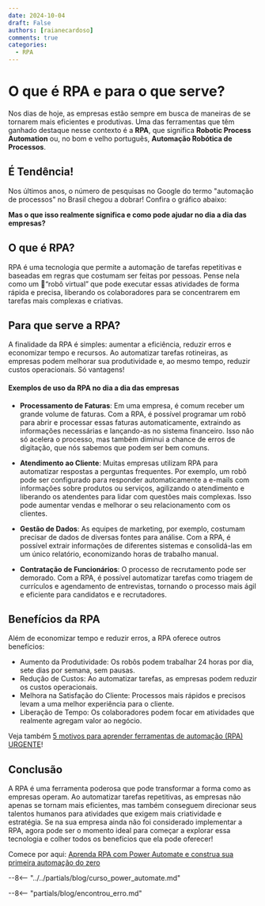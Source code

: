 ```yaml
---
date: 2024-10-04
draft: False
authors: [raianecardoso]
comments: true
categories:
  - RPA
---
```


# O que é RPA e para o que serve?

Nos dias de hoje, as empresas estão sempre em busca de maneiras de se tornarem mais eficientes e produtivas. Uma das ferramentas que têm ganhado destaque nesse contexto é a **RPA**, que significa **Robotic Process Automation** ou, no bom e velho português, **Automação Robótica de Processos**.

<!-- more -->

## É Tendência!

Nos últimos anos, o número de pesquisas no Google do termo "automação de processos" no Brasil chegou a dobrar! Confira o gráfico abaixo:

<script type="text/javascript" src="https://ssl.gstatic.com/trends_nrtr/3826_RC01/embed_loader.js"></script> <script type="text/javascript"> trends.embed.renderExploreWidget("TIMESERIES", {"comparisonItem":[{"keyword":"automação de processos","geo":"BR","time":"today 5-y"}],"category":0,"property":""}, {"exploreQuery":"date=today%205-y&geo=BR&q=automa%C3%A7%C3%A3o%20de%20processos","guestPath":"https://trends.google.com.br:443/trends/embed/"}); </script>

**Mas o que isso realmente significa e como pode ajudar no dia a dia das empresas?**

## O que é RPA?

RPA é uma tecnologia que permite a automação de tarefas repetitivas e baseadas em regras que costumam ser feitas por pessoas. Pense nela como um :robot:“robô virtual” que pode executar essas atividades de forma rápida e precisa, liberando os colaboradores para se concentrarem em tarefas mais complexas e criativas.

## Para que serve a RPA?

A finalidade da RPA é simples: aumentar a eficiência, reduzir erros e economizar tempo e recursos. Ao automatizar tarefas rotineiras, as empresas podem melhorar sua produtividade e, ao mesmo tempo, reduzir custos operacionais. Só vantagens!

#### Exemplos de uso da RPA no dia a dia das empresas

- **Processamento de Faturas**: Em uma empresa, é comum receber um grande volume de faturas. Com a RPA, é possível programar um robô para abrir e processar essas faturas automaticamente, extraindo as informações necessárias e lançando-as no sistema financeiro. Isso não só acelera o processo, mas também diminui a chance de erros de digitação, que nós sabemos que podem ser bem comuns.

- **Atendimento ao Cliente**: Muitas empresas utilizam RPA para automatizar respostas a perguntas frequentes. Por exemplo, um robô pode ser configurado para responder automaticamente a e-mails com informações sobre produtos ou serviços, agilizando o atendimento e liberando os atendentes para lidar com questões mais complexas. Isso pode aumentar vendas e melhorar o seu relacionamento com os clientes.

- **Gestão de Dados**: As equipes de marketing, por exemplo, costumam precisar de dados de diversas fontes para análise. Com a RPA, é possível extrair informações de diferentes sistemas e consolidá-las em um único relatório, economizando horas de trabalho manual.

- **Contratação de Funcionários**: O processo de recrutamento pode ser demorado. Com a RPA, é possível automatizar tarefas como triagem de currículos e agendamento de entrevistas, tornando o processo mais ágil e eficiente para candidatos e e recrutadores.

## Benefícios da RPA

Além de economizar tempo e reduzir erros, a RPA oferece outros benefícios:

- Aumento da Produtividade: Os robôs podem trabalhar 24 horas por dia, sete dias por semana, sem pausas.
- Redução de Custos: Ao automatizar tarefas, as empresas podem reduzir os custos operacionais.
- Melhora na Satisfação do Cliente: Processos mais rápidos e precisos levam a uma melhor experiência para o cliente.
- Liberação de Tempo: Os colaboradores podem focar em atividades que realmente agregam valor ao negócio.

Veja também [5 motivos para aprender ferramentas de automação (RPA) URGENTE](https://meadapt.com/blog/5-motivos-para-aprender-ferramentas-de-automa%C3%A7%C3%A3o-rpa-urgente/)!

## Conclusão

A RPA é uma ferramenta poderosa que pode transformar a forma como as empresas operam. Ao automatizar tarefas repetitivas, as empresas não apenas se tornam mais eficientes, mas também conseguem direcionar seus talentos humanos para atividades que exigem mais criatividade e estratégia. Se na sua empresa ainda não foi considerado implementar a RPA, agora pode ser o momento ideal para começar a explorar essa tecnologia e colher todos os benefícios que ela pode oferecer!

Comece por aqui: [Aprenda RPA com Power Automate e construa sua primeira automação do zero](https://meadapt.com/blog/aprenda-rpa-com-power-automate-e-construa-sua-primeira-automa%C3%A7%C3%A3o-do-zero/)

--8<-- "../../partials/blog/curso_power_automate.md"

--8<-- "partials/blog/encontrou_erro.md"
